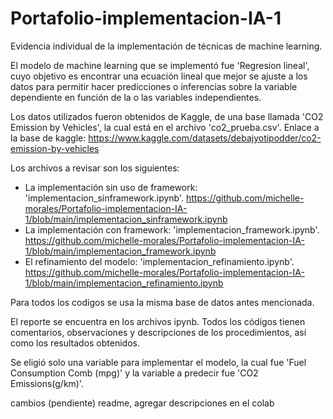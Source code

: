 # Portafolio-implementacion-IA-1
Evidencia individual de la implementación de técnicas de machine learning.

El modelo de machine learning que se implementó fue 'Regresion lineal', cuyo objetivo es encontrar una ecuación lineal que mejor se ajuste a los datos para permitir hacer predicciones o inferencias sobre la variable dependiente en función de la o las variables independientes.

Los datos utilizados fueron obtenidos de Kaggle, de una base llamada 'CO2 Emission by Vehicles', la cual está en el archivo 'co2_prueba.csv'.
Enlace a la base de kaggle: https://www.kaggle.com/datasets/debajyotipodder/co2-emission-by-vehicles 

Los archivos a revisar son los siguientes:
- La implementación sin uso de framework: 'implementacion_sinframework.ipynb'. https://github.com/michelle-morales/Portafolio-implementacion-IA-1/blob/main/implementacion_sinframework.ipynb 
- La implementación con framework: 'implementacion_framework.ipynb'. https://github.com/michelle-morales/Portafolio-implementacion-IA-1/blob/main/implementacion_framework.ipynb
- El refinamiento del modelo: 'implementacion_refinamiento.ipynb'. https://github.com/michelle-morales/Portafolio-implementacion-IA-1/blob/main/implementacion_refinamiento.ipynb 


Para todos los codigos se usa la misma base de datos antes mencionada.

El reporte se encuentra en los archivos ipynb. Todos los códigos tienen comentarios, observaciones y descripciones de los procedimientos, así como los resultados obtenidos.

Se eligió solo una variable para implementar el modelo, la cual fue 'Fuel Consumption Comb (mpg)' y la variable a predecir fue 'CO2 Emissions(g/km)'. 

cambios (pendiente)
readme, agregar descripciones en el colab
